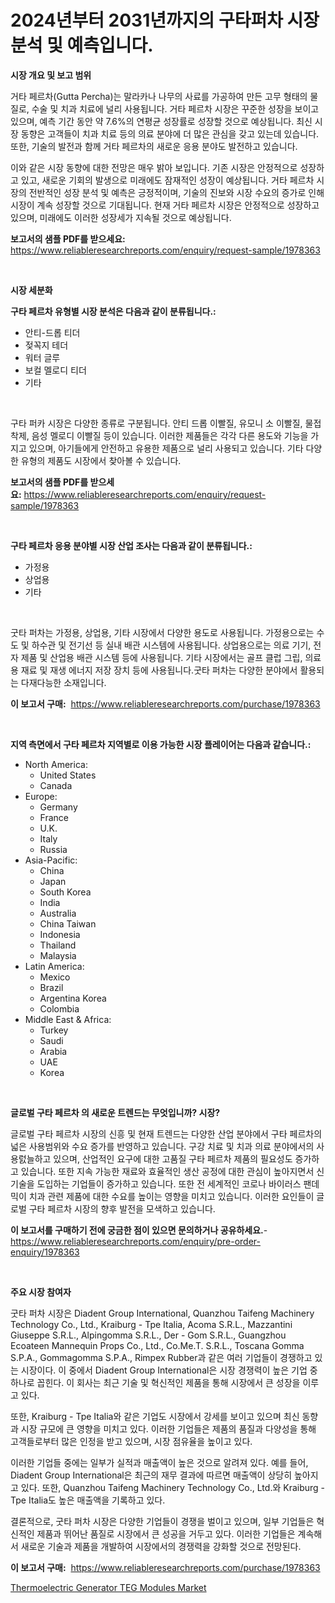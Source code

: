 <p><h1>2024년부터 2031년까지의 구타퍼차 시장 분석 및 예측입니다.</h1></p><p><strong>시장 개요 및 보고 범위</strong></p>
<p><p>거타 페르차(Gutta Percha)는 말라카나 나무의 사료를 가공하여 만든 고무 형태의 물질로, 수술 및 치과 치료에 널리 사용됩니다. 거타 페르차 시장은 꾸준한 성장을 보이고 있으며, 예측 기간 동안 약 7.6%의 연평균 성장률로 성장할 것으로 예상됩니다. 최신 시장 동향은 고객들이 치과 치료 등의 의료 분야에 더 많은 관심을 갖고 있는데 있습니다. 또한, 기술의 발전과 함께 거타 페르차의 새로운 응용 분야도 발전하고 있습니다.</p><p>이와 같은 시장 동향에 대한 전망은 매우 밝아 보입니다. 기존 시장은 안정적으로 성장하고 있고, 새로운 기회의 발생으로 미래에도 잠재적인 성장이 예상됩니다. 거타 페르차 시장의 전반적인 성장 분석 및 예측은 긍정적이며, 기술의 진보와 시장 수요의 증가로 인해 시장이 계속 성장할 것으로 기대됩니다. 현재 거타 페르차 시장은 안정적으로 성장하고 있으며, 미래에도 이러한 성장세가 지속될 것으로 예상됩니다.</p></p>
<p><strong>보고서의 샘플 PDF를 받으세요:</strong> <a href="https://www.reliableresearchreports.com/enquiry/request-sample/1978363">https://www.reliableresearchreports.com/enquiry/request-sample/1978363</a></p>
<p>&nbsp;</p>
<p><strong>시장 세분화</strong></p>
<p><strong>구타 페르차 유형별 시장 분석은 다음과 같이 분류됩니다.:</strong></p>
<p><ul><li>안티-드롭 티더</li><li>젖꼭지 테더</li><li>워터 글루</li><li>보컬 멜로디 티더</li><li>기타</li></ul></p>
<p>&nbsp;</p>
<p><p>구타 퍼카 시장은 다양한 종류로 구분됩니다. 안티 드롭 이빨질, 유모니 소 이빨질, 물접착제, 음성 멜로디 이빨질 등이 있습니다. 이러한 제품들은 각각 다른 용도와 기능을 가지고 있으며, 아기들에게 안전하고 유용한 제품으로 널리 사용되고 있습니다. 기타 다양한 유형의 제품도 시장에서 찾아볼 수 있습니다.</p></p>
<p><strong>보고서의 샘플 PDF를 받으세요:</strong>&nbsp;<a href="https://www.reliableresearchreports.com/enquiry/request-sample/1978363">https://www.reliableresearchreports.com/enquiry/request-sample/1978363</a></p>
<p>&nbsp;</p>
<p><strong> 구타 페르차 응용 분야별 시장 산업 조사는 다음과 같이 분류됩니다.:</strong></p>
<p><ul><li>가정용</li><li>상업용</li><li>기타</li></ul></p>
<p>&nbsp;</p>
<p><p>굿타 퍼차는 가정용, 상업용, 기타 시장에서 다양한 용도로 사용됩니다. 가정용으로는 수도 및 하수관 및 전기선 등 실내 배관 시스템에 사용됩니다. 상업용으로는 의료 기기, 전자 제품 및 산업용 배관 시스템 등에 사용됩니다. 기타 시장에서는 골프 클럽 그립, 의료용 재료 및 재생 에너지 저장 장치 등에 사용됩니다.굿타 퍼차는 다양한 분야에서 활용되는 다재다능한 소재입니다.</p></p>
<p><strong>이 보고서 구매:</strong>&nbsp; <a href="https://www.reliableresearchreports.com/purchase/1978363">https://www.reliableresearchreports.com/purchase/1978363</a></p>
<p>&nbsp;</p>
<p><strong>지역 측면에서 구타 페르차 지역별로 이용 가능한 시장 플레이어는 다음과 같습니다.:</strong></p>
<p><ul>
    <li>
        North America:
        <ul>
            <li>United States</li>
            <li>Canada</li>
        </ul>
    </li>
    <li>
        Europe:
        <ul>
            <li>Germany</li>
            <li>France</li>
            <li>U.K.</li>
            <li>Italy</li>
            <li>Russia</li>
        </ul>
    </li>
    <li>
        Asia-Pacific:
        <ul>
            <li>China</li>
            <li>Japan</li>
            <li>South Korea</li>
            <li>India</li>
            <li>Australia</li>
            <li>China Taiwan</li>
            <li>Indonesia</li>
            <li>Thailand</li>
            <li>Malaysia</li>
        </ul>
    </li>
    <li>
        Latin America:
        <ul>
            <li>Mexico</li>
            <li>Brazil</li>
            <li>Argentina Korea</li>
            <li>Colombia</li>
        </ul>
    </li>
    <li>
        Middle East & Africa:
        <ul>
            <li>Turkey</li>
            <li>Saudi</li>
            <li>Arabia</li>
            <li>UAE</li>
            <li>Korea</li>
        </ul>
    </li>
    </ul></p>
<p>&nbsp;</p>
<p><strong>글로벌 구타 페르차 의 새로운 트렌드는 무엇입니까? 시장?</strong></p>
<p><p>글로벌 구타 페르차 시장의 신흥 및 현재 트렌드는 다양한 산업 분야에서 구타 페르차의 넓은 사용범위와 수요 증가를 반영하고 있습니다. 구강 치료 및 치과 의료 분야에서의 사용럸늘하고 있으며, 산업적인 요구에 대한 고품질 구타 페르차 제품의 필요성도 증가하고 있습니다. 또한 지속 가능한 재료와 효율적인 생산 공정에 대한 관심이 높아지면서 신기술을 도입하는 기업들이 증가하고 있습니다. 또한 전 세계적인 코로나 바이러스 팬데믹이 치과 관련 제품에 대한 수요를 높이는 영향을 미치고 있습니다. 이러한 요인들이 글로벌 구타 페르차 시장의 향후 발전을 모색하고 있습니다.</p></p>
<p><strong>이 보고서를 구매하기 전에 궁금한 점이 있으면 문의하거나 공유하세요.</strong>- <a href="https://www.reliableresearchreports.com/enquiry/pre-order-enquiry/1978363">https://www.reliableresearchreports.com/enquiry/pre-order-enquiry/1978363</a></p>
<p>&nbsp;</p>
<p><strong>주요 시장 참여자</strong></p>
<p><p>굿타 퍼차 시장은 Diadent Group International, Quanzhou Taifeng Machinery Technology Co., Ltd., Kraiburg - Tpe Italia, Acoma S.R.L., Mazzantini Giuseppe S.R.L., Alpingomma S.R.L., Der - Gom S.R.L., Guangzhou Ecoateen Mannequin Props Co., Ltd., Co.Me.T. S.R.L., Toscana Gomma S.P.A., Gommagomma S.P.A., Rimpex Rubber과 같은 여러 기업들이 경쟁하고 있는 시장이다. 이 중에서 Diadent Group International은 시장 경쟁력이 높은 기업 중 하나로 꼽힌다. 이 회사는 최근 기술 및 혁신적인 제품을 통해 시장에서 큰 성장을 이루고 있다. </p><p>또한, Kraiburg - Tpe Italia와 같은 기업도 시장에서 강세를 보이고 있으며 최신 동향과 시장 규모에 큰 영향을 미치고 있다. 이러한 기업들은 제품의 품질과 다양성을 통해 고객들로부터 많은 인정을 받고 있으며, 시장 점유율을 높이고 있다.</p><p>이러한 기업들 중에는 일부가 실적과 매출액이 높은 것으로 알려져 있다. 예를 들어, Diadent Group International은 최근의 재무 결과에 따르면 매출액이 상당히 높아지고 있다. 또한, Quanzhou Taifeng Machinery Technology Co., Ltd.와 Kraiburg - Tpe Italia도 높은 매출액을 기록하고 있다.</p><p>결론적으로, 굿타 퍼차 시장은 다양한 기업들이 경쟁을 벌이고 있으며, 일부 기업들은 혁신적인 제품과 뛰어난 품질로 시장에서 큰 성공을 거두고 있다. 이러한 기업들은 계속해서 새로운 기술과 제품을 개발하여 시장에서의 경쟁력을 강화할 것으로 전망된다.</p></p>
<p><strong>이 보고서 구매:</strong>&nbsp;&nbsp;<a href="https://www.reliableresearchreports.com/purchase/1978363">https://www.reliableresearchreports.com/purchase/1978363</a></p>
<p><p><a href="https://medium.com/@donna.mitchell456598/thermoelectric-generator-teg-modules-market-furnishes-information-on-market-share-market-trends-bbfdea3b3697">Thermoelectric Generator TEG Modules Market</a></p></p>
